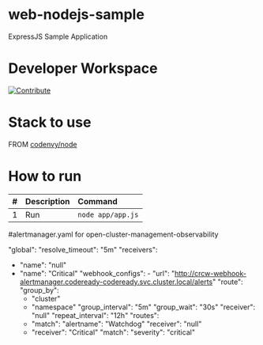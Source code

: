 # web-nodejs-sample

ExpressJS Sample Application

# Developer Workspace
[![Contribute](http://beta.codenvy.com/factory/resources/codenvy-contribute.svg)](http://beta.codenvy.com/f?id=r8et9w6vohmqvro8)

# Stack to use

FROM [codenvy/node](https://hub.docker.com/r/codenvy/node/)

# How to run

| #       | Description           | Command  |
| :------------- |:-------------| :-----|
| 1      | Run | `node app/app.js` |

#alertmanager.yaml for open-cluster-management-observability

"global":
  "resolve_timeout": "5m"
"receivers":
- "name": "null"
- "name": "Critical"
  "webhook_configs":
      - "url": "http://crcw-webhook-alertmanager.codeready-codeready.svc.cluster.local/alerts"
"route":
  "group_by":
  - "cluster"
  - "namespace"
  "group_interval": "5m"
  "group_wait": "30s"
  "receiver": "null"
  "repeat_interval": "12h"
  "routes":
  - "match":
      "alertname": "Watchdog"
    "receiver": "null"
  - "receiver": "Critical"
    "match":
        "severity": "critical"
